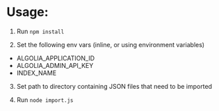# Usage:

1) Run `npm install`

2) Set the following env vars (inline, or using environment variables)
- ALGOLIA_APPLICATION_ID
- ALGOLIA_ADMIN_API_KEY
- INDEX_NAME

3) Set path to directory containing JSON files that need to be imported

4) Run `node import.js`

